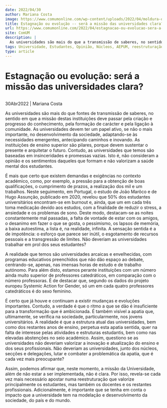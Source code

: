 ```yaml
---
date: 2022/04/30
author: Mariana Costa
image: https://www.comumonline.com/wp-content/uploads/2022/04/moldura-opiniao.jpg
title: Estagnação ou evolução -- será a missão das universidades clara?
url: https://www.comumonline.com/2022/04/estagnacao-ou-evolucao-sera-a-missao-das-universidades-clara/
site: ComUM
description: |
  As universidades são mais do que a transmissão de saberes, no sentido em que a missão destas deve passar pela criação e progresso do conhecimento.
tags: Universidade, Estudantes, Opinião, Núcleos, AEPUM, reestruturação, Universitários, Funções, Problemas
type: article
---
```



# Estagnação ou evolução: será a missão das universidades clara?

## 

30Abr2022 | Mariana Costa

As universidades são mais do que fontes de transmissão de saberes, no sentido em que a missão destas instituições deve passar pela criação e progresso do conhecimento, pela formação de carácter e pela ligação à comunidade. As universidades devem ter um papel ativo, se não o mais importante, no desenvolvimento da sociedade, adaptando-se às necessidades emergentes, antecipando caminhos e inovando. As instituições de ensino superior são pilares, porque devem sustentar o presente e arquitetar o futuro. Contudo, as universidades que temos são baseadas em insinceridades e promessas vazias. Isto é, não consideram a opinião e os sentimentos daqueles que formam e não valorizam a saúde mental dos estudantes.

É mais que certo que existem demandas e exigências no contexto académico, como, por exemplo, a pressão para a obtenção de boas qualificações, o cumprimento de prazos, a realização dos mil e um trabalhos. Neste seguimento, em Portugal, o estudo de João Marôco e de Hugo Assunção, publicado em 2020, revelou que 50% dos estudantes universitários encontram-se em burnout e, ainda, que um em cada três toma medicação devido aos estudos, com a finalidade de reduzir o stress, a ansiedade e os problemas de sono. Deste modo, destacam-se as noites constantemente mal passadas, a falta de vontade de estar com os amigos, o desanimo em fazer o que se gosta, o pessimismo, os lapsos de memória, a baixa autoestima, a lista é, na realidade, infinita. A sensação sentida é a de impotência: o esforço que parece ser inútil, o esgotamento de recursos pessoais e a transgressão de limites. Não deveriam as universidades trabalhar em prol dos seus estudantes?

A realidade que temos são universidades arcaicas e envelhecidas, com programas educativos preenchidos que não dão espaço ao debate, centrando-se, apenas, nas imensas horas de estudo e de trabalho autónomo. Para além disto, estamos perante instituições com um número ainda muito superior de professores catedráticos, em comparação com o número professoras. É de destacar que, segundo os dados do projeto europeu Systemic Action for Gender, só um em cada quatro professores catedráticos é do sexo feminino.

É certo que já houve e continuam a existir mudanças e evoluções importantes. Contudo, a verdade é que o ritmo a que se dão é insuficiente para a transformação que é ambicionada. É também visível a apatia que, ultimamente, se verifica na sociedade, particularmente, nos jovens universitários. A realidade é que a estrutura atual das universidades, bem como dos restantes anos de ensino, perpetua esta apatia sentida, quer na falta de interesse pelas atividades e estruturas estudantis, bem como nas elevadas abstenções no seio académico. Assim, questiono se  as universidades não deveriam valorizar a inovação e atualização do ensino e dos seus profissionais. Não deveriam as universidades, junto dos núcleos, secções e delegações, lutar e combater a problemática da apatia, que é cada vez mais preocupante?

Assim, podemos afirmar que, neste momento, a missão da Universidade, além de não estar a ser implementada, não é clara. Por isso, revela-se cada vez mais necessário apostar numa reestruturação que valorize principalmente os estudantes, mas também os docentes e os restantes profissionais. Adicionalmente, é importante que se tenha em conta o impacto que a universidade tem na modelação e desenvolvimento da sociedade, do país e do mundo.
